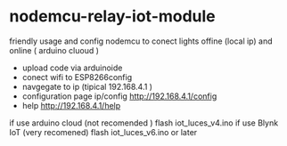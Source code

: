 # nodemcu-relay-iot-module
friendly usage and config nodemcu to conect lights offine (local ip) and online ( arduino cluoud )

- upload code via arduinoide
- conect wifi to ESP8266config
- navgegate to ip (tipical 192.168.4.1 )
- configuration page ip/config http://192.168.4.1/config
- help http://192.168.4.1/help


if use arduino cloud (not recomended ) flash iot_luces_v4.ino 
if use Blynk IoT (very recomened) flash iot_luces_v6.ino or later 
